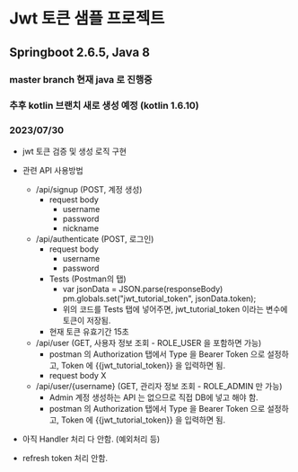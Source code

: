 # Jwt 토큰 샘플 프로젝트

## Springboot 2.6.5, Java 8

### master branch 현재 java 로 진행중

### 추후 kotlin 브랜치 새로 생성 예정 (kotlin 1.6.10)


### 2023/07/30
- jwt 토큰 검증 및 생성 로직 구현
- 관련 API 사용방법
  - /api/signup (POST, 계정 생성)
    - request body
      - username
      - password
      - nickname
  - /api/authenticate (POST, 로그인)
    - request body
      - username
      - password
    - Tests (Postman의 탭)
      - var jsonData = JSON.parse(responseBody)
        pm.globals.set("jwt_tutorial_token", jsonData.token);
      - 위의 코드를 Tests 탭에 넣어주면, jwt_tutorial_token 이라는 변수에 토큰이 저장됨.
    - 현재 토큰 유효기간 15초
  - /api/user (GET, 사용자 정보 조회 - ROLE_USER 을 포함하면 가능)
    - postman 의 Authorization 탭에서 Type 을 Bearer Token 으로 설정하고, Token 에 {{jwt_tutorial_token}} 을 입력하면 됨.
    - request body X
  - /api/user/{username} (GET, 관리자 정보 조회 - ROLE_ADMIN 만 가능)
    - Admin 계정 생성하는 API 는 없으므로 직접 DB에 넣고 해야 함.
    - postman 의 Authorization 탭에서 Type 을 Bearer Token 으로 설정하고, Token 에 {{jwt_tutorial_token}} 을 입력하면 됨.
    

- 아직 Handler 처리 다 안함. (예외처리 등)
- refresh token 처리 안함.

